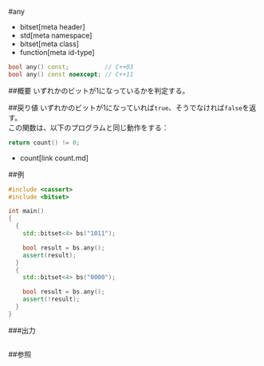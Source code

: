 #any
* bitset[meta header]
* std[meta namespace]
* bitset[meta class]
* function[meta id-type]

```cpp
bool any() const;          // C++03
bool any() const noexcept; // C++11
```

##概要
いずれかのビットが1になっているかを判定する。


##戻り値
いずれかのビットが1になっていれば`true`、そうでなければ`false`を返す。  
この関数は、以下のプログラムと同じ動作をする：

```cpp
return count() != 0;
```
* count[link count.md]


##例
```cpp
#include <cassert>
#include <bitset>

int main()
{
  {
    std::bitset<4> bs("1011");

    bool result = bs.any();
    assert(result);
  }
  {
    std::bitset<4> bs("0000");

    bool result = bs.any();
    assert(!result);
  }
}
```

###出力
```
```

##参照

